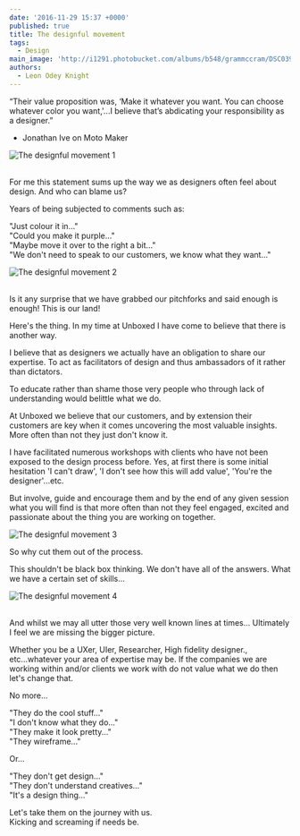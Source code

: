 ```yaml
---
date: '2016-11-29 15:37 +0000'
published: true
title: The designful movement
tags:
  - Design
main_image: 'http://i1291.photobucket.com/albums/b548/grammccram/DSC03922_zpsj6qjrhvt.jpg'
authors:
  - Leon Odey Knight
---
```

“Their value proposition was, ‘Make it whatever you want. You can choose whatever color you want,'...I believe that’s abdicating your responsibility as a designer.”<br/>
- Jonathan Ive on Moto Maker<br/>

![The designful movement 1](http://i1291.photobucket.com/albums/b548/grammccram/motorola-moto-x-moto-maker-screenshot-8-1500x855_zpskhactzgb.jpg)

<br/>
For me this statement sums up the way we as designers often feel about design. And who can blame us?<br/>

Years of being subjected to comments such as:<br/>

"Just colour it in..."<br/>
"Could you make it purple..."<br/>
"Maybe move it over to the right a bit..."<br/>
"We don't need to speak to our customers, we know what they want..."<br/>

![The designful movement 2](http://i1291.photobucket.com/albums/b548/grammccram/shrek_zpsjvmit0oj.jpg)

<br/>
Is it any surprise that we have grabbed our pitchforks and said enough is enough! This is our land!<br/>

Here's the thing. In my time at Unboxed I have come to believe that there is another way.<br/>

I believe that as designers we actually have an obligation to share our expertise. To act as facilitators of design and thus ambassadors of it rather than dictators.<br/>

To educate rather than shame  those very people who through lack of understanding would belittle what we do.<br/>

At Unboxed we believe that our customers, and by extension their customers are key when it comes uncovering the most valuable insights. More often than not they just don't know it.<br/>

I have facilitated numerous workshops with clients who have not been exposed to the design process before. Yes, at first there is some initial hesitation 'I can't draw', 'I don't see how this will add value', 'You're the designer'...etc.<br/>

But involve, guide and encourage them and by the end of any given session what you will find is that more often than not they feel engaged, excited and passionate about the thing you are working on together.<br/>

![The designful movement 3](http://i1291.photobucket.com/albums/b548/grammccram/mash_zpsjuhbxtj4.jpg)

So why cut them out of the process.<br/>

This shouldn't be black box thinking. We don't have all of the answers. What we have a certain set of skills...<br/>

![The designful movement 4](http://i1291.photobucket.com/albums/b548/grammccram/taken_zpsxfzmcs3b.jpg)

<br/>
And whilst we may all utter those very well known lines at times... Ultimately I feel we are missing the bigger picture.<br/>

Whether you be a UXer,  UIer, Researcher, High fidelity designer., etc...whatever your area of expertise may be. If the companies we are working within and/or clients we work with do not value what we do then let's change that.<br/>

No more...<br/>

"They do the cool stuff..."<br/>
"I don't know what they do..."<br/>
"They make it look pretty..."<br/>
"They wireframe..."<br/>

Or...<br/>

"They don't get design..."<br/>
"They don't understand creatives..."<br/>
"It's a design thing..."<br/>

Let's take them on the journey with us.<br/>
Kicking and screaming if needs be.<br/>
